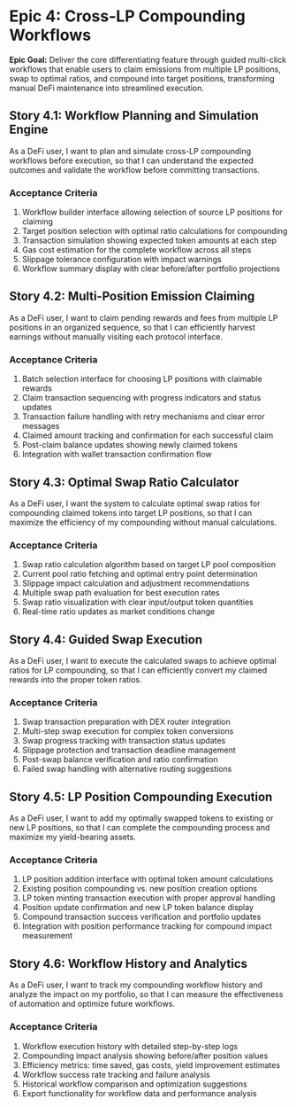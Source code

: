 # Epic 4: Cross-LP Compounding Workflows

**Epic Goal:** Deliver the core differentiating feature through guided multi-click workflows that enable users to claim emissions from multiple LP positions, swap to optimal ratios, and compound into target positions, transforming manual DeFi maintenance into streamlined execution.

## Story 4.1: Workflow Planning and Simulation Engine
As a DeFi user,
I want to plan and simulate cross-LP compounding workflows before execution,
so that I can understand the expected outcomes and validate the workflow before committing transactions.

### Acceptance Criteria
1. Workflow builder interface allowing selection of source LP positions for claiming
2. Target position selection with optimal ratio calculations for compounding
3. Transaction simulation showing expected token amounts at each step
4. Gas cost estimation for the complete workflow across all steps
5. Slippage tolerance configuration with impact warnings
6. Workflow summary display with clear before/after portfolio projections

## Story 4.2: Multi-Position Emission Claiming
As a DeFi user,
I want to claim pending rewards and fees from multiple LP positions in an organized sequence,
so that I can efficiently harvest earnings without manually visiting each protocol interface.

### Acceptance Criteria
1. Batch selection interface for choosing LP positions with claimable rewards
2. Claim transaction sequencing with progress indicators and status updates
3. Transaction failure handling with retry mechanisms and clear error messages
4. Claimed amount tracking and confirmation for each successful claim
5. Post-claim balance updates showing newly claimed tokens
6. Integration with wallet transaction confirmation flow

## Story 4.3: Optimal Swap Ratio Calculator
As a DeFi user,
I want the system to calculate optimal swap ratios for compounding claimed tokens into target LP positions,
so that I can maximize the efficiency of my compounding without manual calculations.

### Acceptance Criteria
1. Swap ratio calculation algorithm based on target LP pool composition
2. Current pool ratio fetching and optimal entry point determination
3. Slippage impact calculation and adjustment recommendations
4. Multiple swap path evaluation for best execution rates
5. Swap ratio visualization with clear input/output token quantities
6. Real-time ratio updates as market conditions change

## Story 4.4: Guided Swap Execution
As a DeFi user,
I want to execute the calculated swaps to achieve optimal ratios for LP compounding,
so that I can efficiently convert my claimed rewards into the proper token ratios.

### Acceptance Criteria
1. Swap transaction preparation with DEX router integration
2. Multi-step swap execution for complex token conversions
3. Swap progress tracking with transaction status updates
4. Slippage protection and transaction deadline management
5. Post-swap balance verification and ratio confirmation
6. Failed swap handling with alternative routing suggestions

## Story 4.5: LP Position Compounding Execution
As a DeFi user,
I want to add my optimally swapped tokens to existing or new LP positions,
so that I can complete the compounding process and maximize my yield-bearing assets.

### Acceptance Criteria
1. LP position addition interface with optimal token amount calculations
2. Existing position compounding vs. new position creation options
3. LP token minting transaction execution with proper approval handling
4. Position update confirmation and new LP token balance display
5. Compound transaction success verification and portfolio updates
6. Integration with position performance tracking for compound impact measurement

## Story 4.6: Workflow History and Analytics
As a DeFi user,
I want to track my compounding workflow history and analyze the impact on my portfolio,
so that I can measure the effectiveness of automation and optimize future workflows.

### Acceptance Criteria
1. Workflow execution history with detailed step-by-step logs
2. Compounding impact analysis showing before/after position values
3. Efficiency metrics: time saved, gas costs, yield improvement estimates
4. Workflow success rate tracking and failure analysis
5. Historical workflow comparison and optimization suggestions
6. Export functionality for workflow data and performance analysis
